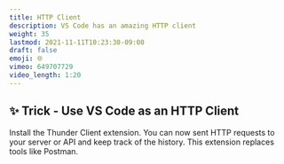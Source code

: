 ```yaml
---
title: HTTP Client
description: VS Code has an amazing HTTP client
weight: 35
lastmod: 2021-11-11T10:23:30-09:00
draft: false
emoji: 🌐
vimeo: 649707729
video_length: 1:20
---
```


## ✨ Trick - Use VS Code as an HTTP Client

Install the Thunder Client extension. You can now sent HTTP requests to your server or API and keep track of the history. This extension replaces tools like Postman. 
